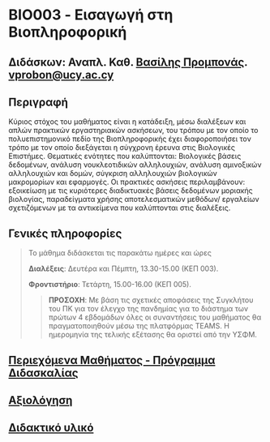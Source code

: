 # BIO003 - Εισαγωγή στη Βιοπληροφορική

## Διδάσκων: Αναπλ. Καθ. [Βασίλης Προμπονάς](https://www.ucy.ac.cy/dir/el/component/comprofiler/userprofile/vprobon). [vprobon@ucy.ac.cy](mailto:vprobon@ucy.ac.cy)

##  Περιγραφή 
Κύριος στόχος του μαθήματος είναι η κατάδειξη, μέσω
διαλέξεων και απλών πρακτικών εργαστηριακών
ασκήσεων, του τρόπου με τον οποίο το πολυεπιστημονικό
πεδίο της Βιοπληροφορικής έχει διαφοροποιήσει τον
τρόπο με τον οποίο διεξάγεται η σύγχρονη έρευνα στις
Βιολογικές Επιστήμες. Θεματικές ενότητες που
καλύπτονται: Βιολογικές βάσεις δεδομένων, ανάλυση
νουκλεοτιδικών αλληλουχιών, ανάλυση αμινοξικών
αλληλουχιών και δομών, σύγκριση αλληλουχιών
βιολογικών μακρομορίων και εφαρμογές. Οι πρακτικές
ασκήσεις περιλαμβάνουν: εξοικείωση με τις κυριότερες
διαδικτυακές βάσεις δεδομένων μοριακής βιολογίας,
παραδείγματα χρήσης αποτελεσματικών μεθόδων/
εργαλείων σχετιζόμενων με τα αντικείμενα που
καλύπτονται στις διαλέξεις.


## Γενικές πληροφορίες
>Το μάθημα διδάσκεται τις παρακάτω ημέρες και ώρες
>
>**Διαλέξεις**: Δευτέρα και Πέμπτη, 13.30-15.00 (ΚΕΠ 003).
>
>**Φροντιστήριο**: Τετάρτη, 15.00-16.00 (ΚΕΠ 005).
>
>>**ΠΡΟΣΟΧΗ**: 
>>Με βάση τις σχετικές αποφάσεις της Συγκλήτου του ΠΚ για τον έλεγχο της πανδημίας για το διάστημα των πρώτων 4 εβδομάδων όλες οι συναντήσεις του μαθήματος θα πραγματοποιηθούν μέσω 
>>της πλατφόρμας TEAMS.
>Η ημερομηνία της τελικής εξέτασης θα οριστεί από την ΥΣΦΜ.


## [Περιεχόμενα Μαθήματος - Πρόγραμμα Διδασκαλίας](content.md)
## [Αξιολόγηση](assessment.md)
## [Διδακτικό υλικό](material.md)
